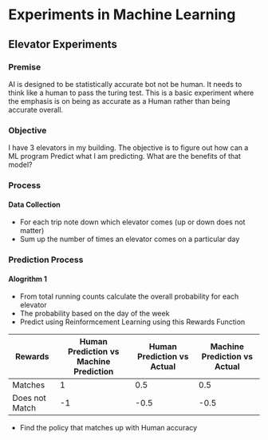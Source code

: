 # Experiments in Machine Learning

## Elevator Experiments
### Premise
AI is designed to be statistically accurate bot not be human. It needs to think like a human to pass the turing test. This is a basic experiment where the emphasis is on being as accurate as a Human rather than being accurate overall.

### Objective
I have 3 elevators in my building. The objective is to figure out how can a ML program Predict what I am predicting. What are the benefits of that model?

### Process
#### Data Collection
* For each trip note down which elevator comes (up or down does not matter)
* Sum up the number of times an elevator comes on a particular day

### Prediction Process

#### Alogrithm 1
* From total running counts calculate the overall probability for each elevator
* The probability based on the day of the week
* Predict using Reinformcement Learning using this Rewards Function


| Rewards        | Human Prediction vs Machine Prediction | Human Prediction vs Actual | Machine Prediction vs Actual |
|----------------|----------------------------------------|----------------------------|------------------------------|
| Matches        | 1                                      | 0.5                        | 0.5                          |
| Does not Match | -1                                     | -0.5                       | -0.5                         |

* Find the policy that matches up with Human accuracy

